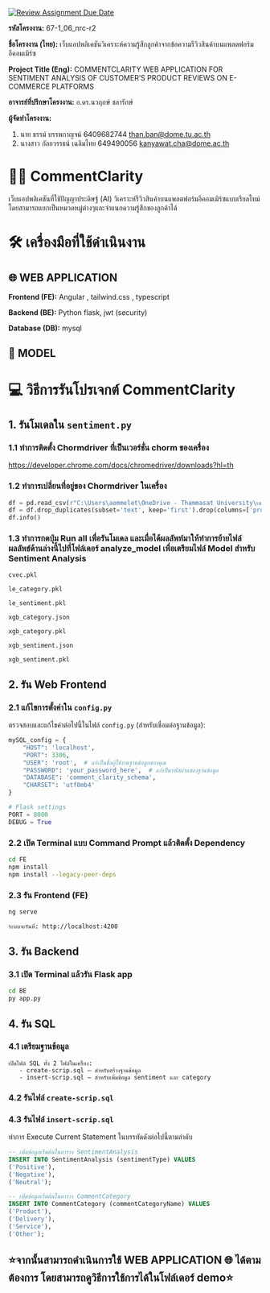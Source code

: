 [![Review Assignment Due Date](https://classroom.github.com/assets/deadline-readme-button-22041afd0340ce965d47ae6ef1cefeee28c7c493a6346c4f15d667ab976d596c.svg)](https://classroom.github.com/a/w8H8oomW)


**รหัสโครงงาน:** 67-1_06_nrc-r2

**ชื่อโครงงาน (ไทย):** เว็บแอปพลิเคชันวิเคราะห์ความรู้สึกลูกค้าจากข้อความรีวิวสินค้าบนแพลตฟอร์มอีคอมเมิร์ซ 

**Project Title (Eng):** COMMENTCLARITY WEB APPLICATION FOR SENTIMENT ANALYSIS OF CUSTOMER’S PRODUCT REVIEWS ON E-COMMERCE PLATFORMS

**อาจารย์ที่ปรึกษาโครงงาน:** อ.ดร.นวฤกษ์  ชลารักษ์

**ผู้จัดทำโครงงาน:** 
1. นาย ธรรม์ บรรพกาญจน์   6409682744  than.ban@dome.tu.ac.th
2. นางสาว กัลยวรรธน์ เฉลิมไทย 649490056 kanyawat.cha@dome.ac.th
# 💬💡 CommentClarity
เว็บแอปพลิเคชันที่ใช้ปัญญาประดิษฐ์ (AI) วิเคราะห์รีวิวสินค้าบนแพลตฟอร์มอีคอมเมิร์ซแบบเรียลไทม์ โดยสามารถแยกเป็นหมวดหมู่ต่างๆและจำแนกความรู้สึกของลูกค้าได้
# 🛠️ เครื่องมือที่ใช้ดำเนินงาน
## 🌐 WEB APPLICATION
**Frontend (FE):**
Angular , tailwind.css , typescript

**Backend (BE):**
Python flask,
jwt (security)

**Database (DB):**
mysql
## 🤖 MODEL
# 💻 วิธีการรันโปรเจกต์ CommentClarity

## 1. รันโมเดลใน `sentiment.py`

### 1.1 ทำการติดตั้ง Chormdriver ที่เป็นเวอร์ชั่น chorm ของเครื่อง
https://developer.chrome.com/docs/chromedriver/downloads?hl=th

### 1.2 ทำการเปลี่ยนที่อยู่ของ Chormdriver ในเครื่อง
```python
df = pd.read_csv(r"C:\Users\aommelet\OneDrive - Thammasat University\เดสก์ท็อป\CommentCarity\scrap\LabeledData.csv", encoding='utf-8-sig') # แก้เป็นชื่อผู้ใช้งานฐานข้อมูลของคุณ
df = df.drop_duplicates(subset='text', keep='first').drop(columns=['product'])
df.info()
```
### 1.3 ทำการกดปุ่ม Run all เพื่อรันโมเดล และเมื่อได้ผลลัพท์มาให้ทำการย้ายไฟล์ผลลัพธ์ด้านล่างนี้ไปที่โฟล์เดอร์ analyze_model เพื่อเตรียมไฟล์ Model สำหรับ Sentiment Analysis
```file
cvec.pkl

le_category.pkl

le_sentiment.pkl

xgb_category.json

xgb_category.pkl

xgb_sentiment.json

xgb_sentiment.pkl
```
## 2. รัน Web Frontend 

### 2.1 แก้ไขการตั้งค่าใน `config.py`

ตรวจสอบและแก้ไขค่าต่อไปนี้ในไฟล์ `config.py` (สำหรับเชื่อมต่อฐานข้อมูล):

```python
mySQL_config = {
    "HOST": 'localhost',
    "PORT": 3306,
    "USER": 'root',  # แก้เป็นชื่อผู้ใช้งานฐานข้อมูลของคุณ
    "PASSWORD": 'your_password_here',  # แก้เป็นรหัสผ่านของฐานข้อมูล
    "DATABASE": 'comment_clarity_schema',
    "CHARSET": 'utf8mb4'
}

# Flask settings
PORT = 8000
DEBUG = True
```
### 2.2 เปิด Terminal แบบ Command Prompt แล้วติดตั้ง Dependency
```bash
cd FE
npm install
npm install --legacy-peer-deps
```
### 2.3 รัน Frontend (FE)
```bash
ng serve
```
```bash
ระบบจะรันที่: http://localhost:4200
```
## 3. รัน Backend
### 3.1 เปิด Terminal แล้วรัน Flask app

```bash
cd BE
py app.py
```
## 4. รัน SQL

### 4.1 เตรียมฐานข้อมูล
```
เปิดไฟล์ SQL ทั้ง 2 ไฟล์ในเครื่อง:
   - create-scrip.sql – สำหรับสร้างฐานข้อมูล
   - insert-scrip.sql – สำหรับเพิ่มข้อมูล sentiment และ category
```
### 4.2 รันไฟล์ `create-scrip.sql`
### 4.3 รันไฟล์ `insert-scrip.sql`
ทำการ Execute Current Statement ในบรรทัดดังต่อไปนี้ตามลำดับ
```sql
-- เพิ่มข้อมูลเริ่มต้นในตาราง SentimentAnalysis
INSERT INTO SentimentAnalysis (sentimentType) VALUES
('Positive'),
('Negative'),
('Neutral');
```
```sql
-- เพิ่มข้อมูลเริ่มต้นในตาราง CommentCategory
INSERT INTO CommentCategory (commentCategoryName) VALUES
('Product'),
('Delivery'),
('Service'),
('Other');
```
## ⭐️จากนั้นสามารถดำเนินการใช้ WEB APPLICATION 🌐 ได้ตามต้องการ โดยสามารถดูวิธีการใช้การได้ในโฟล์เดอร์ demo⭐️
